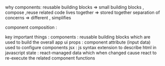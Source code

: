 why components:
reusable building blocks => small building  blocks ,  compose ,reuse
related code lives together => stored together
separation of concerns => different , simplifies

component composition :

key important things :
components : reusable building blocks which are used to build  the  overall app  ui
props : component attribute  (input data)  used to configure components
jsx : js syntax extension to describe html in javascript
state : react-managed data which  when changed cause react to re-execute the related  component  functions
